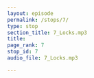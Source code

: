 ```yaml
---
layout: episode
permalink: /stops/7/
type: stop
section_title: 7_Locks.mp3
title: 
page_rank: 7
stop_id: 7
audio_file: 7_Locks.mp3

---
```

